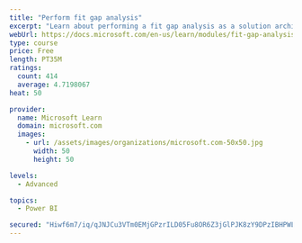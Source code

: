 ```yaml
---
title: "Perform fit gap analysis"
excerpt: "Learn about performing a fit gap analysis as a solution architect for Dynamics 365 and Microsoft Power Platform."
webUrl: https://docs.microsoft.com/en-us/learn/modules/fit-gap-analysis/
type: course
price: Free
length: PT35M
ratings:
  count: 414
  average: 4.7198067
heat: 50

provider:
  name: Microsoft Learn
  domain: microsoft.com
  images:
    - url: /assets/images/organizations/microsoft.com-50x50.jpg
      width: 50
      height: 50

levels:
  - Advanced

topics:
  - Power BI

secured: "Hiwf6m7/iq/qJNJCu3VTm0EMjGPzrILD05Fu8OR6Z3jGlPJK8zY9DPzIBHPWLP+yzkpXNqWzhjX/ZL356L0o8tibHci3usqFdX6Mkb5o67oL91So5lJdRaKR6SloJgwANRA3pgcIdKNNlmui3LEoK9ENW8U9wmcJaEybVM20qGVUwh+F65HLkyb5wEmAyYNYHguZgrV6fgwPhzhBcAuDShnWA34CiloRcqMcgGmfLQlGSa7P6LBtPi5lrWcdEbPQdfnljrYr29eK/c5EBdyKsZL5rHG+bilV77epnH1PKF9mZHoprpoFbTw3Lxdgqhj6XG79/AbsGSZwo36b5Ub4x2KUImphTKrRb9R59lrNEkIGAZ+38v1vbBxoGFf6SFJg3glDkVWs6lkZlkqQvlyqmI21uXSQVLxgurnlLnEwwc8=;PvulHa2yCYTD5akf/ltUPw=="
---
```


